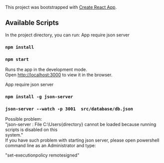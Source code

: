 This project was bootstrapped with [Create React App](https://github.com/facebook/create-react-app).

## Available Scripts

In the project directory, you can run:
App require json server

### `npm install`
### `npm start`

Runs the app in the development mode.<br />
Open [http://localhost:3000](http://localhost:3000) to view it in the browser.

App require json server

### `npm install -g json-server`
### `json-server --watch -p 3001  src/database/db.json`

Possible problem: <br>
"json-server : File C:\Users\{directory} cannot be loaded because running scripts is disabled on this  
system."<br>
If you have such problem with starting json server,
please open powershell command line as an Administrator and type:

"set-executionpolicy remotesigned"
